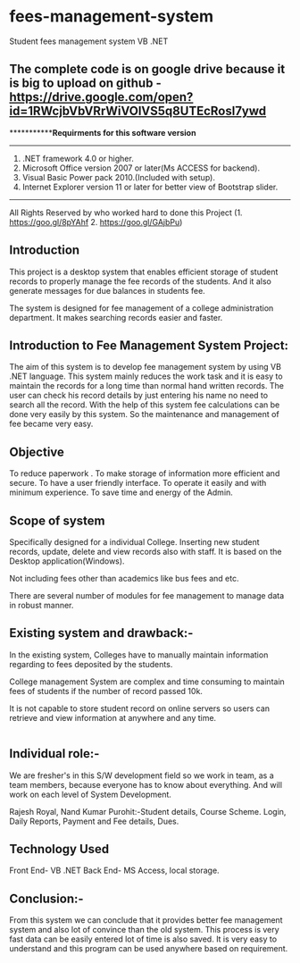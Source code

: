 # fees-management-system
Student fees management system VB .NET

## The complete code is on google drive because it is big to upload on github - https://drive.google.com/open?id=1RWcjbVbVRrWiVOlVS5q8UTEcRosl7ywd


*********************************************Requirments for this software version**********************************
********************************************************************************************************************
1. .NET framework 4.0 or higher.
2. Microsoft Office version 2007 or later(Ms ACCESS for backend).
3. Visual Basic Power pack 2010.(Included with setup).
4. Internet Explorer version 11 or later for better view of Bootstrap slider.
********************************************************************************************************************

All Rights Reserved by who worked hard to done this Project (1. https://goo.gl/8pYAhf  2. https://goo.gl/GAjbPu)


## Introduction
This project is a desktop system that enables efficient storage of student records to properly manage the fee records of the students. And it also generate messages for due balances in students fee.

The system is designed for fee management of a college administration department. It makes searching records easier and faster.

## Introduction to Fee Management System Project:

The aim of this system is to develop fee management system by using VB .NET language. This system mainly reduces the work task and it is easy to maintain the records for a long time than normal hand written records. The user can check his record details by just entering his name no need to search all the record. With the help of this system fee calculations can be done very easily by this system. So the maintenance and management of fee became very easy.

## Objective
To reduce paperwork .
To make storage of information more efficient and secure.
To have a user friendly interface.
To operate it easily and with minimum experience.
To save time and energy of the Admin.

## Scope of system
Specifically designed for a individual College. Inserting new student records, update, delete and view records also with staff. It is based on the Desktop application(Windows).

Not including fees other than academics like bus fees and etc.

There are several number of modules for fee management to manage data in robust manner.

## Existing system and drawback:-
In the existing system, Colleges have to manually maintain information regarding to fees deposited by the students.

College management System are complex and time consuming to maintain fees of students if the number of record passed 10k.

It is not capable to store student record on online servers so users can retrieve and view information at anywhere and any time.

<img src=""></img>

## Individual role:-
We are fresher's in this S/W development field so we  work in  team, as a team members, because everyone has to know about everything. And will work on each level of System Development.

Rajesh Royal, Nand Kumar Purohit:-Student details, Course Scheme.  Login, Daily Reports, Payment and Fee details, Dues.

## Technology Used
Front End- VB .NET
Back End- MS Access, local storage.

## Conclusion:-
From this system we can conclude that it provides better fee management system and also lot of convince than the old system. This process is very fast data can be easily entered lot of time is also saved. It is very easy to understand and this program can be used anywhere based on requirement.











